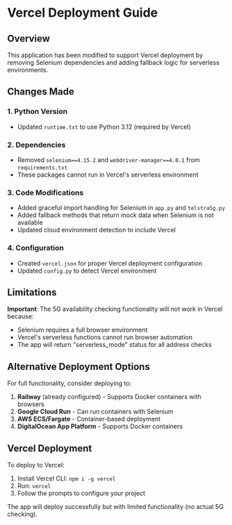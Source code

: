 # Vercel Deployment Guide

## Overview

This application has been modified to support Vercel deployment by removing Selenium dependencies and adding fallback logic for serverless environments.

## Changes Made

### 1. Python Version
- Updated `runtime.txt` to use Python 3.12 (required by Vercel)

### 2. Dependencies
- Removed `selenium==4.15.2` and `webdriver-manager==4.0.1` from `requirements.txt`
- These packages cannot run in Vercel's serverless environment

### 3. Code Modifications
- Added graceful import handling for Selenium in `app.py` and `telstra5g.py`
- Added fallback methods that return mock data when Selenium is not available
- Updated cloud environment detection to include Vercel

### 4. Configuration
- Created `vercel.json` for proper Vercel deployment configuration
- Updated `config.py` to detect Vercel environment

## Limitations

**Important**: The 5G availability checking functionality will not work in Vercel because:
- Selenium requires a full browser environment
- Vercel's serverless functions cannot run browser automation
- The app will return "serverless_mode" status for all address checks

## Alternative Deployment Options

For full functionality, consider deploying to:
1. **Railway** (already configured) - Supports Docker containers with browsers
2. **Google Cloud Run** - Can run containers with Selenium
3. **AWS ECS/Fargate** - Container-based deployment
4. **DigitalOcean App Platform** - Supports Docker containers

## Vercel Deployment

To deploy to Vercel:

1. Install Vercel CLI: `npm i -g vercel`
2. Run: `vercel`
3. Follow the prompts to configure your project

The app will deploy successfully but with limited functionality (no actual 5G checking).
